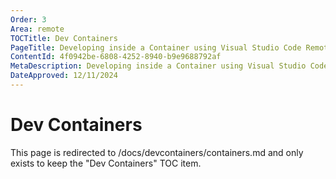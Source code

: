 ```yaml
---
Order: 3
Area: remote
TOCTitle: Dev Containers
PageTitle: Developing inside a Container using Visual Studio Code Remote Development
ContentId: 4f0942be-6808-4252-8940-b9e9688792af
MetaDescription: Developing inside a Container using Visual Studio Code Remote Development
DateApproved: 12/11/2024
---
```

# Dev Containers

This page is redirected to /docs/devcontainers/containers.md and only exists to keep the "Dev Containers" TOC item.
